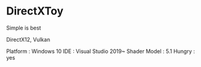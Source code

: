 # DirectXToy
Simple is best

DirectX12, Vulkan


Platform : Windows 10
IDE : Visual Studio 2019~
Shader Model : 5.1
Hungry : yes
